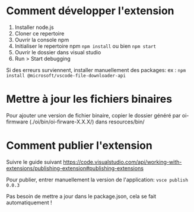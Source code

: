 # Comment développer l'extension

1. Installer node.js
1. Cloner ce repertoire
1. Ouvrir la console npm
1. Initialiser le repertoire npm `npm install` ou bien `npm start`
1. Ouvrir le dossier dans visual studio
1. Run > Start debugging

Si des erreurs surviennent, installer manuellement des packages: ex : `npm install @microsoft/vscode-file-downloader-api`

# Mettre à jour les fichiers binaires

Pour ajouter une version de fichier binaire, copier le dossier généré par oi-firmware (./oi/bin/oi-firware-X.X.X/) dans resources/bin/

# Comment publier l'extension

Suivre le guide suivant https://code.visualstudio.com/api/working-with-extensions/publishing-extension#publishing-extensions

Pour publier, entrer manuellement la version de l'application: `vsce publish 0.0.3`

Pas besoin de mettre a jour dans le package.json, cela se fait automatiquement !